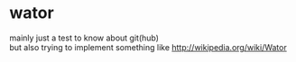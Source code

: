 wator
=====

mainly just a test to know about git(hub) <br/>
but also trying to implement something like http://wikipedia.org/wiki/Wator

